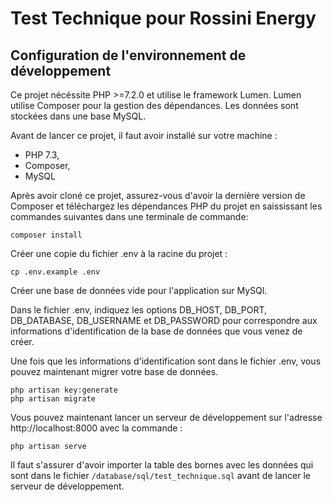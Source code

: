 # Test Technique pour Rossini Energy

## Configuration de l'environnement de développement

Ce projet nécéssite PHP >=7.2.0 et utilise le framework Lumen. Lumen utilise Composer pour la gestion des dépendances. Les données sont stockées dans une base MySQL.

Avant de lancer ce projet, il faut avoir installé sur votre machine :

-   PHP 7.3,
-   Composer,
-   MySQL

Après avoir cloné ce projet, assurez-vous d'avoir la dernière version de Composer et téléchargez les dépendances PHP du projet en saississant les commandes suivantes dans une terminale de commande:

```
composer install
```

Créer une copie du fichier .env à la racine du projet :

```
cp .env.example .env
```

Créer une base de données vide pour l'application sur MySQl.

Dans le fichier .env, indiquez les options DB_HOST, DB_PORT, DB_DATABASE, DB_USERNAME et DB_PASSWORD pour correspondre aux informations d'identification de la base de données que vous venez de créer.

Une fois que les informations d'identification sont dans le fichier .env, vous pouvez maintenant migrer votre base de données.

```
php artisan key:generate
php artisan migrate
```

Vous pouvez maintenant lancer un serveur de développement sur l'adresse http://localhost:8000 avec la commande :

```
php artisan serve
```

Il faut s'assurer d'avoir importer la table des bornes avec les données qui sont dans le fichier `/database/sql/test_technique.sql` avant de lancer le serveur de développement.
